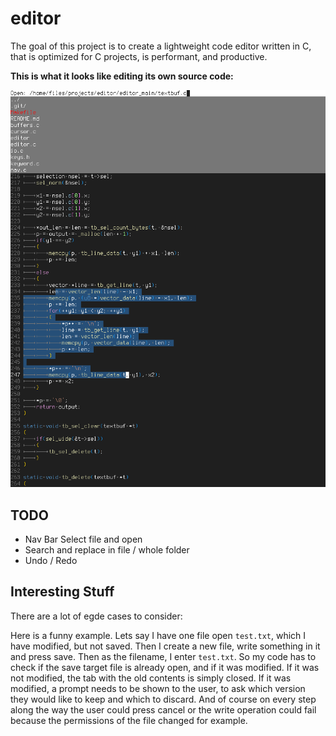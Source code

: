 # editor

The goal of this project is to create a lightweight code editor written in C,
that is optimized for C projects, is performant, and productive.

**This is what it looks like editing its own source code:**

![Screenshot of Editor](screenshot0.png)

## TODO

- Nav Bar Select file and open
- Search and replace in file / whole folder
- Undo / Redo

## Interesting Stuff

There are a lot of egde cases to consider:

Here is a funny example. Lets say I have one file open `test.txt`, which I have
modified, but not saved. Then I create a new file, write something in it
and press save. Then as the filename, I enter `test.txt`. So my code has to
check if the save target file is already open, and if it was modified.
If it was not modified, the tab with the old contents is simply closed.
If it was modified, a prompt needs to be shown to the user, to ask which
version they would like to keep and which to discard. And of course on every
step along the way the user could press cancel or the write operation could
fail because the permissions of the file changed for example.
